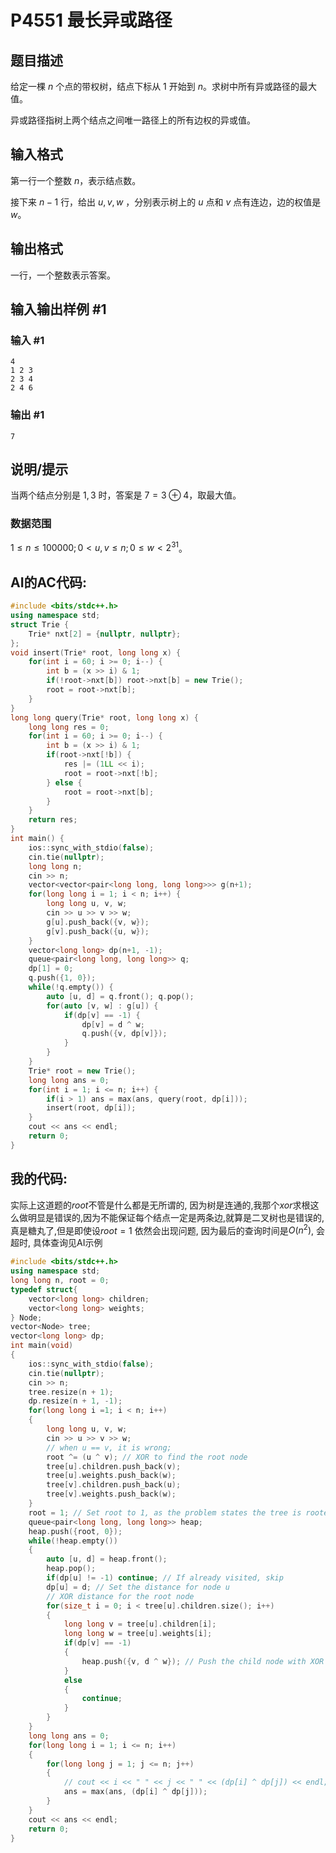# P4551 最长异或路径

## 题目描述

给定一棵 $n$ 个点的带权树，结点下标从 $1$ 开始到 $n$。求树中所有异或路径的最大值。

异或路径指树上两个结点之间唯一路径上的所有边权的异或值。

## 输入格式

第一行一个整数 $n$，表示结点数。

接下来 $n-1$ 行，给出 $u,v,w$ ，分别表示树上的 $u$ 点和 $v$ 点有连边，边的权值是 $w$。

## 输出格式

一行，一个整数表示答案。

## 输入输出样例 #1

### 输入 #1

```
4
1 2 3
2 3 4
2 4 6
```

### 输出 #1

```
7
```

## 说明/提示

当两个结点分别是 $1,3$ 时，答案是 $7=3\oplus 4$，取最大值。   

### 数据范围

$1\le n \le 100000;0 < u,v \le n;0 \le w < 2^{31}$。

## AI的AC代码:
```cpp
#include <bits/stdc++.h>
using namespace std;
struct Trie {
    Trie* nxt[2] = {nullptr, nullptr};
};
void insert(Trie* root, long long x) {
    for(int i = 60; i >= 0; i--) {
        int b = (x >> i) & 1;
        if(!root->nxt[b]) root->nxt[b] = new Trie();
        root = root->nxt[b];
    }
}
long long query(Trie* root, long long x) {
    long long res = 0;
    for(int i = 60; i >= 0; i--) {
        int b = (x >> i) & 1;
        if(root->nxt[!b]) {
            res |= (1LL << i);
            root = root->nxt[!b];
        } else {
            root = root->nxt[b];
        }
    }
    return res;
}
int main() {
    ios::sync_with_stdio(false);
    cin.tie(nullptr);
    long long n;
    cin >> n;
    vector<vector<pair<long long, long long>>> g(n+1);
    for(long long i = 1; i < n; i++) {
        long long u, v, w;
        cin >> u >> v >> w;
        g[u].push_back({v, w});
        g[v].push_back({u, w});
    }
    vector<long long> dp(n+1, -1);
    queue<pair<long long, long long>> q;
    dp[1] = 0;
    q.push({1, 0});
    while(!q.empty()) {
        auto [u, d] = q.front(); q.pop();
        for(auto [v, w] : g[u]) {
            if(dp[v] == -1) {
                dp[v] = d ^ w;
                q.push({v, dp[v]});
            }
        }
    }
    Trie* root = new Trie();
    long long ans = 0;
    for(int i = 1; i <= n; i++) {
        if(i > 1) ans = max(ans, query(root, dp[i]));
        insert(root, dp[i]);
    }
    cout << ans << endl;
    return 0;
}
```

## 我的代码:
实际上这道题的$root$不管是什么都是无所谓的, 因为树是连通的,我那个$xor$求根这么做明显是错误的,因为不能保证每个结点一定是两条边,就算是二叉树也是错误的,真是糖丸了,但是即使设$root = 1$ 依然会出现问题, 因为最后的查询时间是$O(n^2)$, 会超时, 具体查询见AI示例
```cpp
#include <bits/stdc++.h>
using namespace std;
long long n, root = 0;
typedef struct{
    vector<long long> children;
    vector<long long> weights;
} Node;
vector<Node> tree;
vector<long long> dp;
int main(void)
{
    ios::sync_with_stdio(false);
    cin.tie(nullptr);
    cin >> n;
    tree.resize(n + 1);
    dp.resize(n + 1, -1);
    for(long long i =1; i < n; i++)
    {
        long long u, v, w;
        cin >> u >> v >> w;
        // when u == v, it is wrong;
        root ^= (u ^ v); // XOR to find the root node
        tree[u].children.push_back(v);
        tree[u].weights.push_back(w);
        tree[v].children.push_back(u);
        tree[v].weights.push_back(w);
    }
    root = 1; // Set root to 1, as the problem states the tree is rooted at node 1
    queue<pair<long long, long long>> heap;
    heap.push({root, 0});
    while(!heap.empty())
    {
        auto [u, d] = heap.front();
        heap.pop();
        if(dp[u] != -1) continue; // If already visited, skip
        dp[u] = d; // Set the distance for node u
        // XOR distance for the root node
        for(size_t i = 0; i < tree[u].children.size(); i++)
        {
            long long v = tree[u].children[i];
            long long w = tree[u].weights[i];
            if(dp[v] == -1)
            {
                heap.push({v, d ^ w}); // Push the child node with XOR distance
            }
            else
            {
                continue;
            }
        }
    }
    long long ans = 0;
    for(long long i = 1; i <= n; i++)
    {
        for(long long j = 1; j <= n; j++)
        {
            // cout << i << " " << j << " " << (dp[i] ^ dp[j]) << endl;
            ans = max(ans, (dp[i] ^ dp[j]));
        }
    }
    cout << ans << endl;
    return 0;
}
```